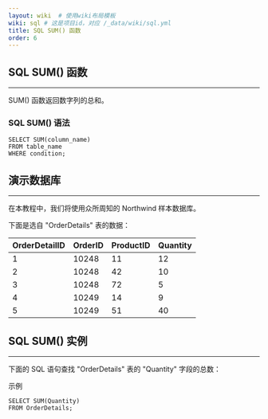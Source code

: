 ```yaml
---
layout: wiki  # 使用wiki布局模板
wiki: sql # 这是项目id，对应 /_data/wiki/sql.yml
title: SQL SUM() 函数
order: 6
---
```


## SQL SUM() 函数

------

SUM() 函数返回数字列的总和。

### SQL SUM() 语法

```
SELECT SUM(column_name)
FROM table_name
WHERE condition;
```



## 演示数据库[](https://ngrok.cn/sql/sql-631.html#演示数据库)

------

在本教程中，我们将使用众所周知的 Northwind 样本数据库。

下面是选自 "OrderDetails" 表的数据：

| OrderDetailID | OrderID | ProductID | Quantity |
| :------------ | :------ | :-------- | :------- |
| 1             | 10248   | 11        | 12       |
| 2             | 10248   | 42        | 10       |
| 3             | 10248   | 72        | 5        |
| 4             | 10249   | 14        | 9        |
| 5             | 10249   | 51        | 40       |



## SQL SUM() 实例

------

下面的 SQL 语句查找 "OrderDetails" 表的 "Quantity" 字段的总数：

示例

```
SELECT SUM(Quantity)
FROM OrderDetails;
```

